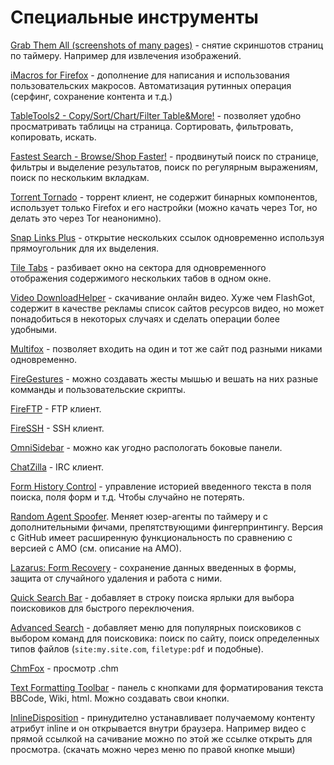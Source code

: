 # Специальные инструменты

[Grab Them All (screenshots of many pages)](https://addons.mozilla.org/ru/firefox/addon/grab-them-all/) - снятие скриншотов страниц по таймеру. Например для извлечения изображений.

[iMacros for Firefox](https://addons.mozilla.org/ru/firefox/addon/imacros-for-firefox/) - дополнение для написания и использования пользовательских макросов. Автоматизация рутинных операция (серфинг, сохранение контента и т.д.)

[TableTools2 - Copy/Sort/Chart/Filter Table&More!](https://addons.mozilla.org/ru/firefox/addon/tabletools2) - позволяет удобно просматривать таблицы на страница. Сортировать, фильтровать, копировать, искать.

[Fastest Search - Browse/Shop Faster!](https://addons.mozilla.org/ru/firefox/addon/fastest-search) - продвинутый поиск по странице, фильтры и выделение результатов, поиск по регулярным выражениям, поиск по нескольким вкладкам.

[Torrent Tornado](https://addons.mozilla.org/en-US/firefox/addon/torrent-tornado) - торрент клиент, не содержит бинарных компонентов, использует только Firefox и его настройки (можно качать через Tor, но делать это через Tor неанонимно).

[Snap Links Plus](https://addons.mozilla.org/en-US/firefox/addon/SnapLinksPlus/) - открытие нескольких ссылок одновременно используя прямоугольник для их выделения.

[Tile Tabs](https://addons.mozilla.org/en-us/firefox/addon/tile-tabs/) - разбивает окно на сектора для одновременного отображения содержимого нескольких табов в одном окне.

[Video DownloadHelper](https://addons.mozilla.org/en-US/firefox/addon/video-downloadhelper) - скачивание онлайн видео. Хуже чем FlashGot, содержит в качестве рекламы список сайтов ресурсов видео, но может понадобиться в некоторых случаях и сделать операции более удобными.

[Multifox](https://addons.mozilla.org/En-us/firefox/addon/multifox/?src=hp-dl-featured) - позволяет входить на один и тот же сайт под разными никами одновременно.

[FireGestures](https://addons.mozilla.org/en-US/firefox/addon/firegestures) - можно создавать жесты мышью и вешать на них разные комманды и пользовательские скрипты.

[FireFTP](https://addons.mozilla.org/ru/firefox/addon/fireftp) - FTP клиент.

[FireSSH](https://addons.mozilla.org/ru/firefox/addon/firessh) - SSH клиент.

[OmniSidebar](https://addons.mozilla.org/ru/firefox/addon/omnisidebar) - можно как угодно распологать боковые панели.

[ChatZilla](https://addons.mozilla.org/en-US/firefox/addon/chatzilla/) - IRC клиент.

[Form History Control](https://addons.mozilla.org/en-US/firefox/addon/form-history-control/) - управление историей введенного текста в поля поиска, поля форм и т.д. Чтобы случайно не потерять.

[Random Agent Spoofer](https://addons.mozilla.org/en-US/firefox/addon/random-agent-spoofer/). Меняет юзер-агенты по таймеру и с дополнительными фичами, препятствующими фингерпринтингу. Версия с GitHub имеет расширенную функциональность по сравнению с версией с AMO (см. описание на AMO).

[Lazarus: Form Recovery](https://addons.mozilla.org/ru/firefox/addon/lazarus-form-recovery/) - сохранение данных введенных в формы, защита от случайного удаления и работа с ними.

[Quick Search Bar](https://addons.mozilla.org/en-us/firefox/addon/quicksearch/) - добавляет в строку поиска ярлыки для выбора поисковиков для быстрого переключения.

[Advanced Search](https://addons.mozilla.org/en-US/firefox/addon/search-this-site) - добавляет меню для популярных поисковиков с выбором команд для поисковика: поиск по сайту, поиск определенных типов файлов (`site:my.site.com`, `filetype:pdf` и подобные).

[ChmFox](https://addons.mozilla.org/ru/firefox/addon/chmfox/) - просмотр .chm

[Text Formatting Toolbar](https://addons.mozilla.org/ru/firefox/addon/text-formatting-toolbar/) - панель с кнопками для форматирования текста BBCode, Wiki, html. Можно создавать свои кнопки.

[InlineDisposition](https://addons.mozilla.org/ru/firefox/addon/inlinedisposition/) - принудително устанавливает получаемому контенту атрибут inline и он открывается внутри браузера. Например видео с прямой ссылкой на сачивание можно по этой же ссылке открыть для просмотра. (скачать можно через меню по правой кнопке мыши)